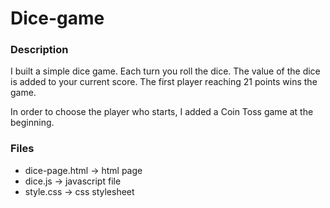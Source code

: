 # Dice-game

### Description
I built a simple dice game. Each turn you roll the dice. The value of the dice is added to your current score. The first player reaching 21 points wins the game.

In order to choose the player who starts, I added a Coin Toss game at the beginning. 


### Files

- dice-page.html   -> html page
- dice.js   -> javascript file 
- style.css -> css stylesheet 
